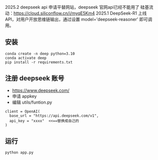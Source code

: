 2025.2 deepseek api 申请平替网站，deepseek 官网api已经不能用了
硅基流动：https://cloud.siliconflow.cn/i/myqE5Km4
2025.1 DeepSeek-R1 上线 API，对用户开放思维链输出，通过设置 model='deepseek-reasoner' 即可调用。

## 安装
```
conda create -n deep python=3.10 
conda activate deep 
pip install -r requirements.txt 
```

## 注册 deepseek 账号
* https://www.deepseek.com/ 
* 申请 appkey
* 编辑 utils/funtion.py

```
client = OpenAI(
  base_url = "https://api.deepseek.com/v1",
  api_key = "xxxx"  <<==替换成自己的
)
```

## 运行
```
python app.py
```
